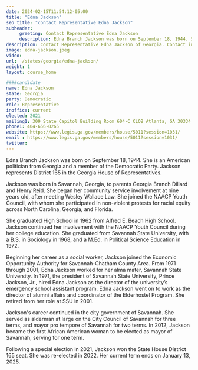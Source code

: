 ```yaml
---
date: 2024-02-15T11:54:12-05:00
title: "Edna Jackson"
seo_title: "contact Representative Edna Jackson"
subheader:
     greeting: Contact Representative Edna Jackson
     description: Edna Branch Jackson was born on September 18, 1944. She is an American politician from Georgia and a member of the Democratic Party. Jackson represents District 165 in the Georgia House of Representatives.
description: Contact Representative Edna Jackson of Georgia. Contact information for Edna Jackson includes email address, phone number, and mailing address.
image: edna-jackson.jpeg
video:
url:  /states/georgia/edna-jackson/
weight: 1
layout: course_home

####candidate
name: Edna Jackson
state: Georgia
party: Democratic
role: Representative
inoffice: current
elected: 2021
mailing1: 309 State Capitol Building Room 604-C CLOB Atlanta, GA 30334
phone1: 404-656-0265
website: https://www.legis.ga.gov/members/house/5011?session=1031/
email : https://www.legis.ga.gov/members/house/5011?session=1031/
twitter:
---
```


Edna Branch Jackson was born on September 18, 1944. She is an American politician from Georgia and a member of the Democratic Party. Jackson represents District 165 in the Georgia House of Representatives.

Jackson was born in Savannah, Georgia, to parents Georgia Branch Dillard and Henry Reid. She began her community service involvement at nine years old, after meeting Wesley Wallace Law. She joined the NAACP Youth Council, with whom she participated in non-violent protests for racial equity across North Carolina, Georgia, and Florida.

She graduated High School in 1962 from Alfred E. Beach High School. Jackson continued her involvement with the NAACP Youth Council during her college education. She graduated from Savannah State University, with a B.S. in Sociology in 1968, and a M.Ed. in Political Science Education in 1972.

Beginning her career as a social worker, Jackson joined the Economic Opportunity Authority for Savannah-Chatham County Area. From 1971 through 2001, Edna Jackson worked for her alma mater, Savannah State University. In 1971, the president of Savannah State University, Prince Jackson, Jr., hired Edna Jackson as the director of the university’s emergency school assistant program. Edna Jackson went on to work as the director of alumni affairs and coordinator of the Elderhostel Program. She retired from her role at SSU in 2001.

Jackson's career continued in the city government of Savannah. She served as alderman at large on the City Council of Savannah for three terms, and mayor pro tempore of Savannah for two terms. In 2012, Jackson became the first African American woman to be elected as mayor of Savannah, serving for one term.

Following a special election in 2021, Jackson won the State House District 165 seat. She was re-elected in 2022. Her current term ends on January 13, 2025.
